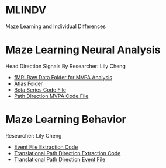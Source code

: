 # MLINDV
Maze Learning and Individual Differences

# Maze Learning Neural Analysis 
Head Direction Signals By Researcher: Lily Cheng
* [fMRI Raw Data Folder for MVPA Analysis](https://github.com/sumneets/MLINDV/blob/main/Neural_Analysis/fMRI)
* [Atlas Folder](https://github.com/sumneets/MLINDV/blob/main/Neural_Analysis/Atlas)
* [Beta Series Code File](https://github.com/sumneets/MLINDV/blob/main/Neural_Analysis/Beta_Series_Code)
* [Path Direction MVPA Code File](https://github.com/sumneets/MLINDV/blob/main/Neural_Analysis/Path_Direction_MVPA_Code)

# Maze Learning Behavior
Researcher: Lily Cheng
* [Event File Extraction Code](https://github.com/sumneets/MLINDV/blob/main/Behavior/Event_File_Extraction_Code)
* [Translational Path Direction Extraction Code](https://github.com/sumneets/MLINDV/blob/main/Behavior/Translational_Path_Direction_Extraction_Code)
* [Translational Path Direction Event File](https://github.com/sumneets/MLINDV/blob/main/Behavior/Translational_Path_Direction_Event_File)
